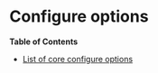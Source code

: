 Configure options
=================

**Table of Contents**

-   [List of core configure options](/configure/about.html)
